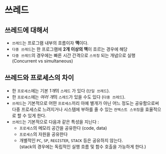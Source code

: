 # 쓰레드

## 쓰레드에 대해서
* `쓰레드`는 프로그램 내부의 흐름이자 **맥**이다.
* `다중 쓰레드`는 한 프로그램에 **2개 이상의 맥**이 흐르는 경우에 해당
* `다중 쓰레드`의 경우에는 빠른 시간 간격으로 `스위칭` 되는 개념으로 실행 (Concurrent vs simultaneous)

## 쓰레드와 프로세스의 차이
* 한 `프로세스`에는 기본 *1개*의 `스레드` 가 있다 (`단일 쓰레드`).
* 한 `프로세스`에는 *여러 개*의 `스레드`가 있을 수도 있다 (`다중 쓰레드`).
* `쓰레드`는 기본적으로 어떤 `프로세스`끼리 아예 별개가 아닌 어느 정도는 공유함으로써     
  다중 프로세스로 느려지거나 시스템에 부하를 줄 수 있는 `컨텍스트 스위칭`을 효율적으로 할 수 있게 한다.
* `쓰레드`는 기본적으로 다음과 같은 특성을 지닌다 :
    * `프로세스`의 메모리 공간을 공유한다 (code, data)
    * `프로세스`의 자원을 공유한다
    * 개별적인 `PC`, `SP`, `REGISTER`, `STACK` 등은 공유하지 않는다.     
      (stack의 경우에는 독립적인 실행 흐름 및 함수 호출을 가능하게 한다.)
  